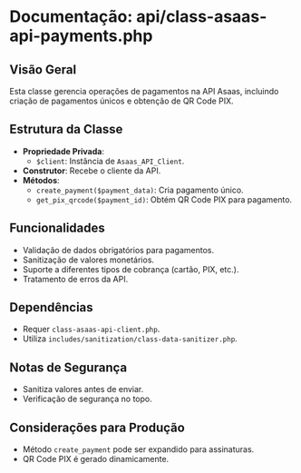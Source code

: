 # Documentação: api/class-asaas-api-payments.php

## Visão Geral
Esta classe gerencia operações de pagamentos na API Asaas, incluindo criação de pagamentos únicos e obtenção de QR Code PIX.

## Estrutura da Classe
- **Propriedade Privada**:
  - `$client`: Instância de `Asaas_API_Client`.
- **Construtor**: Recebe o cliente da API.
- **Métodos**:
  - `create_payment($payment_data)`: Cria pagamento único.
  - `get_pix_qrcode($payment_id)`: Obtém QR Code PIX para pagamento.

## Funcionalidades
- Validação de dados obrigatórios para pagamentos.
- Sanitização de valores monetários.
- Suporte a diferentes tipos de cobrança (cartão, PIX, etc.).
- Tratamento de erros da API.

## Dependências
- Requer `class-asaas-api-client.php`.
- Utiliza `includes/sanitization/class-data-sanitizer.php`.

## Notas de Segurança
- Sanitiza valores antes de enviar.
- Verificação de segurança no topo.

## Considerações para Produção
- Método `create_payment` pode ser expandido para assinaturas.
- QR Code PIX é gerado dinamicamente.
